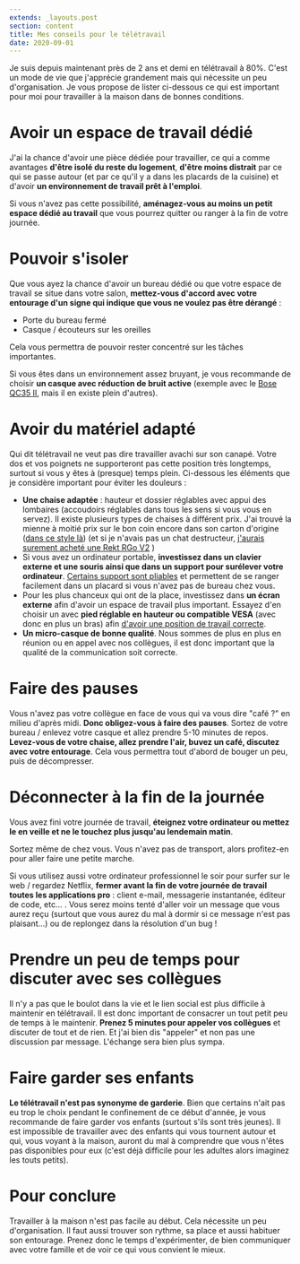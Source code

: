```yaml
---
extends: _layouts.post
section: content
title: Mes conseils pour le télétravail
date: 2020-09-01
---
```


Je suis depuis maintenant près de 2 ans et demi en télétravail à 80%. C'est un mode de vie que j'apprécie grandement mais qui nécessite un peu d'organisation. Je vous propose de lister ci-dessous ce qui est important pour moi pour travailler à la maison dans de bonnes conditions.

# Avoir un espace de travail dédié

J'ai la chance d'avoir une pièce dédiée pour travailler, ce qui a comme avantages **d'être isolé du reste du logement**, **d'être moins distrait** par ce qui se passe autour (et par ce qu'il y a dans les placards de la cuisine) et d'avoir **un environnement de travail prêt à l'emploi**.

Si vous n'avez pas cette possibilité, **aménagez-vous au moins un petit espace dédié au travail** que vous pourrez quitter ou ranger à la fin de votre journée.

# Pouvoir s'isoler
Que vous ayez la chance d'avoir un bureau dédié ou que votre espace de travail se situe dans votre salon, **mettez-vous d'accord avec votre entourage d'un signe qui indique que vous ne voulez pas être dérangé** :

- Porte du bureau fermé
- Casque / écouteurs sur les oreilles

Cela vous permettra de pouvoir rester concentré sur les tâches importantes.

Si vous êtes dans un environnement assez bruyant, je vous recommande de choisir **un casque avec réduction de bruit active** (exemple avec le [Bose QC35 II](https://www.bose.fr/fr_fr/products/headphones/over_ear_headphones/quietcomfort-35-wireless-ii.html#v=qc35_ii_black), mais il en existe plein d'autres).

# Avoir du matériel adapté
Qui dit télétravail ne veut pas dire travailler avachi sur son canapé. Votre dos et vos poignets ne supporteront pas cette position très longtemps, surtout si vous y êtes à (presque) temps plein. Ci-dessous les éléments que je considère important pour éviter les douleurs :

- **Une chaise adaptée** : hauteur et dossier réglables avec appui des lombaires (accoudoirs réglables dans tous les sens si vous vous en servez). Il existe plusieurs types de chaises à différent prix. J'ai trouvé la mienne à moitié prix sur le bon coin encore dans son carton d'origine ([dans ce style là](https://www.amazon.fr/FIXKIT-Ergonomique-Accoudoirs-Appui-Tête-Confortable/dp/B07FYRKXR6/ref=sr_1_17?__mk_fr_FR=ÅMÅŽÕÑ&dchild=1&keywords=chaise+ergonomique&qid=1599072487&sr=8-17)) (et si je n'avais pas un chat destructeur, [j'aurais surement acheté une Rekt RGo V2](https://rekt.fr/produit/rekt-rgo/?version=blackblack) )
- Si vous avez un ordinateur portable, **investissez dans un clavier externe et une souris ainsi que dans un support pour surélever votre ordinateur**. [Certains support sont pliables](https://www.therooststand.com) et permettent de se ranger facilement dans un placard si vous n'avez pas de bureau chez vous.
- Pour les plus chanceux qui ont de la place, investissez dans **un écran externe** afin d'avoir un espace de travail plus important. Essayez d'en choisir un avec **pied réglable en hauteur ou compatible VESA** (avec donc en plus un bras) afin [d'avoir une position de travail correcte](http://www.inrs.fr/risques/travail-ecran/prevention-risques.html).
- **Un micro-casque de bonne qualité**. Nous sommes de plus en plus en réunion ou en appel avec nos collègues, il est donc important que la qualité de la communication soit correcte.

# Faire des pauses
Vous n'avez pas votre collègue en face de vous qui va vous dire "café ?" en milieu d'après midi. **Donc obligez-vous à faire des pauses**. Sortez de votre bureau / enlevez votre casque et allez prendre 5-10 minutes de repos. **Levez-vous de votre chaise, allez prendre l'air, buvez un café, discutez avec votre entourage**. Cela vous permettra tout d'abord de bouger un peu, puis de décompresser.

# Déconnecter à la fin de la journée
Vous avez fini votre journée de travail, **éteignez votre ordinateur ou mettez le en veille et ne le touchez plus jusqu'au lendemain matin**.

Sortez même de chez vous. Vous n'avez pas de transport, alors profitez-en pour aller faire une petite marche.

Si vous utilisez aussi votre ordinateur professionnel le soir pour surfer sur le web / regardez Netflix, **fermer avant la fin de votre journée de travail toutes les applications pro** : client e-mail, messagerie instantanée, éditeur de code, etc... . Vous serez moins tenté d'aller voir un message que vous aurez reçu (surtout que vous aurez du mal à dormir si ce message n'est pas plaisant...) ou de replongez dans la résolution d'un bug !

# Prendre un peu de temps pour discuter avec ses collègues
Il n'y a pas que le boulot dans la vie et le lien social est plus difficile à maintenir en télétravail. Il est donc important de consacrer un tout petit peu de temps à le maintenir. **Prenez 5 minutes pour appeler vos collègues** et discuter de tout et de rien. Et j'ai bien dis "appeler" et non pas une discussion par message. L'échange sera bien plus sympa.

# Faire garder ses enfants
**Le télétravail n'est pas synonyme de garderie**. Bien que certains n'ait pas eu trop le choix pendant le confinement de ce début d'année, je vous recommande de faire garder vos enfants (surtout s'ils sont très jeunes). Il est impossible de travailler avec des enfants qui vous tournent autour et qui, vous voyant à la maison, auront du mal à comprendre que vous n'êtes pas disponibles pour eux (c'est déjà difficile pour les adultes alors imaginez les touts petits).

# Pour conclure
Travailler à la maison n'est pas facile au début. Cela nécessite un peu d'organisation. Il faut aussi trouver son rythme, sa place et aussi habituer son entourage. Prenez donc le temps d'expérimenter, de bien communiquer avec votre famille et de voir ce qui vous convient le mieux.
